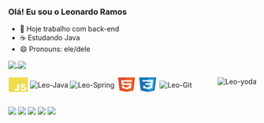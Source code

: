 ### Olá! Eu sou o Leonardo Ramos

- 💼 Hoje trabalho com back-end
- ☕ Estudando Java 
- 😄 Pronouns: ele/dele

<div>
  <a href="https://github.com/Lramossantos/github-readme-stats">
    <img height=170 align="center" src="https://github-readme-stats.vercel.app/api?username=Lramossantos&theme=dark" />
  </a>
  
  <a href="https://github.com/Lramossantos/convoychat">
    <img height=170 align="center" src="https://github-readme-stats.vercel.app/api/top-langs?username=Lramossantos&layout=compact&langs_count=8&card_width=320&theme=dark" />
  </a>
</div>

<div style="display: inline_block"><br>
  <img align="center" alt="Leo-Js" height="30" width="40" src="https://raw.githubusercontent.com/devicons/devicon/master/icons/javascript/javascript-plain.svg">
  <img align="center" alt="Leo-Java" height="45" width="35" src="https://img.icons8.com/fluent/512/java-coffee-cup-logo.png">
  <img align="center" alt="Leo-Spring" height="39" width="35" src="https://img.icons8.com/?size=512&id=90519&format=png">
  <img align="center" alt="Leo-HTML" height="30" width="40" src="https://raw.githubusercontent.com/devicons/devicon/master/icons/html5/html5-original.svg">
  <img align="center" alt="Leo-CSS" height="30" width="40" src="https://raw.githubusercontent.com/devicons/devicon/master/icons/css3/css3-original.svg">
  <img align="center" alt="Leo-Git" height="40" width="40" src="https://img.icons8.com/color/512/git.png">  
  <img align="right" alt="Leo-yoda" src="https://cdn.discordapp.com/attachments/795358919417397249/825430589581688872/hi.gif">
</div>

##

<div> 
  <a href="https://www.youtube.com/@Java-Solutions" target="_blank"><img src="https://img.shields.io/badge/YouTube-FF0000?style=for-the-badge&logo=youtube&logoColor=white" target="_blank"></a>
  <a href="https://www.instagram.com/java__solutions?igsh=MTBzenN1NGsxd3Zoag%3D%3D&utm_source=qr" target="_blank">
    <img src="https://img.shields.io/badge/-Instagram-%23E4405F?style=for-the-badge&logo=instagram&logoColor=white" target="_blank"></a> 	
  <a href="https://discord.gg/G9GPg5SA75" target="_blank"><img src="https://img.shields.io/badge/Discord-7289DA?style=for-the-badge&logo=discord&logoColor=white" target="_blank"></a> 
  <a href = "leonardoramosdossantos92@gmail.com"><img src="https://img.shields.io/badge/-Gmail-%23333?style=for-the-badge&logo=gmail&logoColor=white" target="_blank"></a>
  <a href="https://www.linkedin.com/in/leoramossantos" target="_blank"><img src="https://img.shields.io/badge/-LinkedIn-%230077B5?style=for-the-badge&logo=linkedin&logoColor=white" target="_blank"></a>  
</div>


















